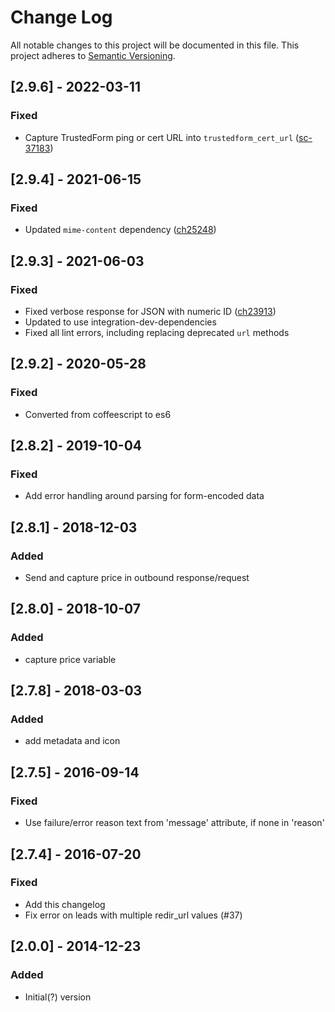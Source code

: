 # Change Log
All notable changes to this project will be documented in this file.
This project adheres to [Semantic Versioning](http://semver.org/).

## [2.9.6] - 2022-03-11
### Fixed
- Capture TrustedForm ping or cert URL into `trustedform_cert_url` ([sc-37183](https://app.shortcut.com/active-prospect/story/37183/allow-a-trustedform-ping-url-to-be-passed-in-the-trustedfrom-cert-url-field-of-trustedform-data-service-integration))

## [2.9.4] - 2021-06-15
### Fixed
- Updated `mime-content` dependency ([ch25248](https://app.clubhouse.io/active-prospect/story/25248/update-integrations-that-use-old-node-mime-content-version))

## [2.9.3] - 2021-06-03
### Fixed
- Fixed verbose response for JSON with numeric ID ([ch23913](https://app.clubhouse.io/active-prospect/story/23913/pipedrive-form-post-delivery))
- Updated to use integration-dev-dependencies
- Fixed all lint errors, including replacing deprecated `url` methods

## [2.9.2] - 2020-05-28
### Fixed
- Converted from coffeescript to es6

## [2.8.2] - 2019-10-04
### Fixed
- Add error handling around parsing for form-encoded data

## [2.8.1] - 2018-12-03
### Added
- Send and capture price in outbound response/request

## [2.8.0] - 2018-10-07
### Added
- capture price variable

## [2.7.8] - 2018-03-03
### Added
- add metadata and icon

## [2.7.5] - 2016-09-14
### Fixed
- Use failure/error reason text from 'message' attribute, if none in 'reason'

## [2.7.4] - 2016-07-20
### Fixed
- Add this changelog
- Fix error on leads with multiple redir_url values (#37)

## [2.0.0] - 2014-12-23
### Added
- Initial(?) version
